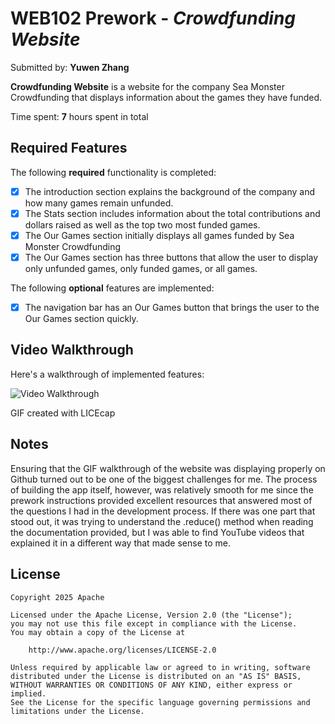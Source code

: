 # WEB102 Prework - *Crowdfunding Website*

Submitted by: **Yuwen Zhang**

**Crowdfunding Website** is a website for the company Sea Monster Crowdfunding that displays information about the games they have funded.

Time spent: **7** hours spent in total

## Required Features

The following **required** functionality is completed:

* [x] The introduction section explains the background of the company and how many games remain unfunded.
* [x] The Stats section includes information about the total contributions and dollars raised as well as the top two most funded games.
* [x] The Our Games section initially displays all games funded by Sea Monster Crowdfunding
* [x] The Our Games section has three buttons that allow the user to display only unfunded games, only funded games, or all games.

The following **optional** features are implemented:

* [x] The navigation bar has an Our Games button that brings the user to the Our Games section quickly.

## Video Walkthrough

Here's a walkthrough of implemented features:

<img src='https://s7.gifyu.com/images/SXTUx.gif' title='Video Walkthrough' width='' alt='Video Walkthrough' />

GIF created with LICEcap 

## Notes

Ensuring that the GIF walkthrough of the website was displaying properly on Github turned out to be one of the biggest challenges for me. The process of building the app itself, however, was relatively smooth for me since the prework instructions provided excellent resources that answered most of the questions I had in the development process. If there was one part that stood out, it was trying to understand the .reduce() method when reading the documentation provided, but I was able to find YouTube videos that explained it in a different way that made sense to me.

## License

    Copyright 2025 Apache

    Licensed under the Apache License, Version 2.0 (the "License");
    you may not use this file except in compliance with the License.
    You may obtain a copy of the License at

        http://www.apache.org/licenses/LICENSE-2.0

    Unless required by applicable law or agreed to in writing, software
    distributed under the License is distributed on an "AS IS" BASIS,
    WITHOUT WARRANTIES OR CONDITIONS OF ANY KIND, either express or implied.
    See the License for the specific language governing permissions and
    limitations under the License.
